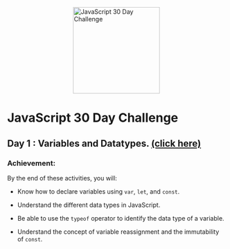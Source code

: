  <div style="display: flex; flex-direction: row; align-items: center; width: 100%; justify-content: center;">
  <img src="https://github.com/user-attachments/assets/069be996-a817-4178-8a99-1f5ad5502917" alt="JavaScript 30 Day Challenge" width="200">
  </div>

# JavaScript 30 Day Challenge 

## Day 1 : Variables and Datatypes.  [(click here)](Day1.js)

### Achievement:
By the end of these activities, you will:

- Know how to declare variables using `var`, `let`, and `const`.

- Understand the different data types in JavaScript.

- Be able to use the `typeof` operator to identify the data type of a variable.

- Understand the concept of variable reassignment and the immutability of `const`.
